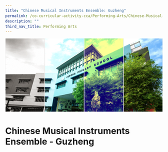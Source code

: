 ```yaml
---
title: "Chinese Musical Instruments Ensemble: Guzheng"
permalink: /co-curricular-activity-cca/Performing-Arts/Chinese-Musical-Instruments-Ensemble-Guzheng/
description: ""
third_nav_title: Performing Arts
---
```

![](/images/Banner.png)

Chinese Musical Instruments Ensemble - Guzheng
==============================================